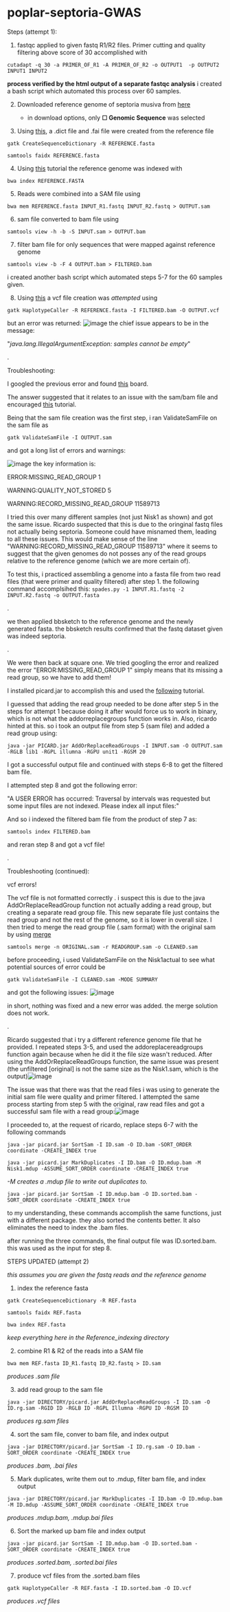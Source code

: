 # poplar-septoria-GWAS
Steps (attempt 1):

1. fastqc applied to given fastq R1/R2 files. Primer cutting and quality filtering above score of 30 accomplished with

`cutadapt -q 30 -a PRIMER_OF_R1 -A PRIMER_OF_R2 -o OUTPUT1  -p OUTPUT2 INPUT1 INPUT2`

**process verified by the html output of a separate fastqc analysis**
i created a bash script which automated this process over 60 samples.

2. Downloaded reference genome of septoria musiva from [here](https://www.ncbi.nlm.nih.gov/data-hub/genome/GCF_000320565.1/)

    - in download options, only **☐ Genomic Sequence** was selected

3. Using [this](https://gatk.broadinstitute.org/hc/en-us/articles/360035531652-FASTA-Reference-genome-format), a .dict file and .fai file were created from the reference file

`gatk CreateSequenceDictionary -R REFERENCE.fasta`

`samtools faidx REFERENCE.fasta`

4. Using [this](https://userweb.eng.gla.ac.uk/umer.ijaz/bioinformatics/BWA_tutorial.pdf) tutorial the reference genome was indexed with

`bwa index REFERENCE.FASTA`

5. Reads were combined into a SAM file using 

`bwa mem REFERENCE.fasta INPUT_R1.fastq INPUT_R2.fastq > OUTPUT.sam`

6. sam file converted to bam file using

`samtools view -h -b -S INPUT.sam > OUTPUT.bam`

7. filter bam file for only sequences that were mapped against reference genome

`samtools view -b -F 4 OUTPUT.bam > FILTERED.bam`

i created another bash script which automated steps 5-7 for the 60 samples given.

8. Using [this](https://gatk.broadinstitute.org/hc/en-us/articles/360035531892-GATK4-command-line-syntax) a vcf file creation was _attempted_ using

`gatk HaplotypeCaller -R REFERENCE.fasta -I FILTERED.bam -O OUTPUT.vcf`

but an error was returned:
![image](https://user-images.githubusercontent.com/108294550/178332364-c583023a-1213-458b-ba2d-736b13ad2f98.png)
the chief issue appears to be in the message:

"_java.lang.IllegalArgumentException: samples cannot be empty_"

.

Troubleshooting:

I googled the previous error and found [this](https://gatk.broadinstitute.org/hc/en-us/community/posts/360063062572-Not-getting-vcf-file) board. 

The answer suggested that it relates to an issue with the sam/bam file and encouraged [this](https://gatk.broadinstitute.org/hc/en-us/articles/360035891231-Errors-in-SAM-or-BAM-files-can-be-diagnosed-with-ValidateSamFile) tutorial.

Being that the sam file creation was the first step, i ran ValidateSamFile on the sam file as

`gatk ValidateSamFile -I OUTPUT.sam`

and got a long list of errors and warnings:

![image](https://user-images.githubusercontent.com/108294550/178347769-f32532c0-88a3-4809-9db4-bc6dfc4062d0.png)
the key information is:

ERROR:MISSING_READ_GROUP	1

WARNING:QUALITY_NOT_STORED	5

WARNING:RECORD_MISSING_READ_GROUP	11589713

I tried this over many different samples (not just Nisk1 as shown) and got the same issue. Ricardo suspected that this is due to the oringinal fastq files not actually being septoria. Someone could have misnamed them, leading to all these issues. This would make sense of the line "WARNING:RECORD_MISSING_READ_GROUP	11589713" where it seems to suggest that the given genomes do not posses any of the read groups relative to the reference genome (which we are more certain of). 

To test this, i practiced assembling a genome into a fasta file from two read files (that were primer and quality filtered) after step 1. the following command accomplsihed this:
`spades.py -1 INPUT.R1.fastq -2 INPUT.R2.fastq -o OUTPUT.fasta`

.

we then applied bbsketch to the reference genome and the newly generated fasta. the bbsketch results confirmed that the fastq dataset given was indeed septoria. 

.

We were then back at square one. We tried googling the error and realized the error "ERROR:MISSING_READ_GROUP	1" simply means that its missing a read group, so we have to add them! 

I installed picard.jar to accomplish this and used the [following](https://broadinstitute.github.io/picard/command-line-overview.html#AddOrReplaceReadGroups) tutorial.

I guessed that adding the read group needed to be done after step 5 in the steps for attempt 1 because doing it after would force us to work in binary, which is not what the addorreplacegroups function works in. Also, ricardo hinted at this. so i took an output file from step 5 (sam file) and added a read group using:

`java -jar PICARD.jar AddOrReplaceReadGroups -I INPUT.sam -O OUTPUT.sam -RGLB lib1 -RGPL illumna -RGPU unit1 -RGSM 20`

I got a successful output file and continued with steps 6-8 to get the filtered bam file. 

I attempted step 8 and got the following error:

"A USER ERROR has occurred: Traversal by intervals was requested but some input files are not indexed.
Please index all input files:"

And so i indexed the filtered bam file from the product of step 7 as:


`samtools index FILTERED.bam`


and reran step 8 and got a vcf file!

.

Troubleshooting (continued):

vcf errors!

The vcf file is not formatted correctly
. i suspect this is due to the java AddOrReplaceReadGroup function not actually adding a read group, but creating a separate read group file. This new separate file just contains the read group and not the rest of the genome, so it is lower in overall size. I then tried to merge the read group file (.sam format) with the original sam by using [merge](http://www.htslib.org/doc/samtools-merge.html)

`samtools merge -n ORIGINAL.sam -r READGROUP.sam -o CLEANED.sam`

before proceeding, i used ValidateSamFile on the Nisk1actual to see what potential sources of error could be

`gatk ValidateSamFile -I CLEANED.sam -MODE SUMMARY`

and got the following issues:
![image](https://user-images.githubusercontent.com/108294550/178591208-ba5f5032-3ac4-4b2c-b800-bd4236150262.png)


in short, nothing was fixed and a new error was added. the merge solution does not work. 

.

Ricardo suggested that i try a different reference genome file that he provided. I repeated steps 3-5, and used the addoreplacereadgroups function again because when he did it the file size wasn't reduced. After using the AddOrReplaceReadGroups function, the same issue was present (the unfiltered [original] is not the same size as the Nisk1.sam, which is the output)![image](https://user-images.githubusercontent.com/108294550/178601475-5c14a7d8-9367-40d9-b52f-dcee00ca3456.png)

The issue was that there was that the read files i was using to generate the initial sam file were quality and primer filtered. I attempted the same process starting from step 5 with the original, raw read files and got a successful sam file with a read group:![image](https://user-images.githubusercontent.com/108294550/178606345-b0709add-1942-4a7d-a7bb-f49de202beb9.png)

I proceeded to, at the request of ricardo, replace steps 6-7 with the following commands

`java -jar picard.jar SortSam -I ID.sam -O ID.bam -SORT_ORDER coordinate -CREATE_INDEX true`

`java -jar picard.jar MarkDuplicates -I ID.bam -O ID.mdup.bam -M Nisk1.mdup -ASSUME_SORT_ORDER coordinate -CREATE_INDEX true`

*-M creates a .mdup file to write out duplicates to.*

`java -jar picard.jar SortSam -I ID.mdup.bam -O ID.sorted.bam -SORT_ORDER coordinate -CREATE_INDEX true`

to my understanding, these commands accomplish the same functions, just with a different package. they also sorted the contents better. It also eliminates the need to index the .bam files.

after running the three commands, the final output file was ID.sorted.bam. this was used as the input for step 8.

STEPS UPDATED (attempt 2)

*this assumes you are given the fastq reads and the reference genome*

1. index the reference fasta

`gatk CreateSequenceDictionary -R REF.fasta`

`samtools faidx REF.fasta`

`bwa index REF.fasta`

*keep everything here in the Reference_indexing directory*

2. combine R1 & R2 of the reads into a SAM file

`bwa mem REF.fasta ID_R1.fastq ID_R2.fastq > ID.sam`

*produces .sam file*

3. add read group to the sam file

`java -jar DIRECTORY/picard.jar AddOrReplaceReadGroups -I ID.sam -O ID.rg.sam -RGID ID -RGLB ID -RGPL Illumna -RGPU ID -RGSM ID`

*produces rg.sam files*

4. sort the sam file, conver to bam file, and index output

`java -jar DIRECTORY/picard.jar SortSam -I ID.rg.sam -O ID.bam -SORT_ORDER coordinate -CREATE_INDEX true`

*produces .bam, .bai files*

5. Mark duplicates, write them out to .mdup, filter bam file, and index output

`java -jar DIRECTORY/picard.jar MarkDuplicates -I ID.bam -O ID.mdup.bam -M ID.mdup -ASSUME_SORT_ORDER coordinate -CREATE_INDEX true`

*produces .mdup.bam, .mdup.bai files*

6. Sort the marked up bam file and index output

`java -jar picard.jar SortSam -I ID.mdup.bam -O ID.sorted.bam -SORT_ORDER coordinate -CREATE_INDEX true`

*produces .sorted.bam, .sorted.bai files*

7. produce vcf files from the .sorted.bam files

`gatk HaplotypeCaller -R REF.fasta -I ID.sorted.bam -O ID.vcf`

*produces .vcf files*
